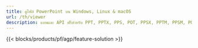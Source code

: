 ```yaml
---
title: ดูไฟล์ PowerPoint บน Windows, Linux & macOS
url: /th/viewer
description: แอพและ API ฟรีสำหรับ PPT, PPTX, PPS, POT, PPSX, PPTM, PPSM, POTX, POTM และ ODP Viewer
---
```


{{< blocks/products/pf/agp/feature-solution >}} 

